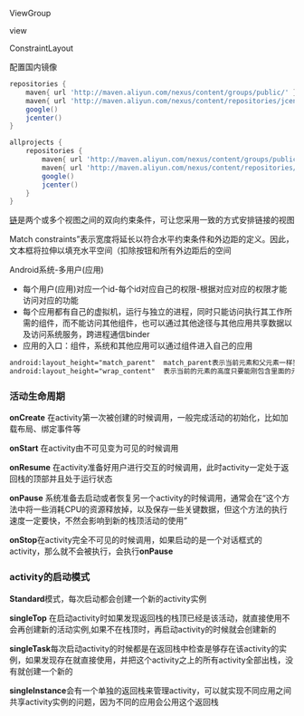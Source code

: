 ViewGroup

view

ConstraintLayout

配置国内镜像

```groovy
repositories {
    maven{ url 'http://maven.aliyun.com/nexus/content/groups/public/' }
    maven{ url 'http://maven.aliyun.com/nexus/content/repositories/jcenter'}
    google()
    jcenter()
}
```

```groovy
allprojects {
    repositories {
        maven{ url 'http://maven.aliyun.com/nexus/content/groups/public/' }
        maven{ url 'http://maven.aliyun.com/nexus/content/repositories/jcenter'}
        google()
        jcenter()
    }
}
```

[链](https://developer.android.google.cn/training/constraint-layout/index.html#constrain-chain)是两个或多个视图之间的双向约束条件，可让您采用一致的方式安排链接的视图

Match constraints”表示宽度将延长以符合水平约束条件和外边距的定义。因此，文本框将拉伸以填充水平空间（扣除按钮和所有外边距后的空间



Android系统-多用户(应用)

* 每个用户(应用)对应一个id-每个id对应自己的权限-根据对应对应的权限才能访问对应的功能
* 每个应用都有自己的虚拟机，运行与独立的进程，同时只能访问执行其工作所需的组件，而不能访问其他组件，也可以通过其他途径与其他应用共享数据以及访问系统服务，跨进程通信binder
* 应用的入口：组件，系统和其他应用可以通过组件进入自己的应用

```xml
android:layout_height="match_parent"  match_parent表示当前元素和父元素一样狂傲
android:layout_height="wrap_content"  表示当前的元素的高度只要能刚包含里面的元素就好
```



### 活动生命周期

**onCreate** 在activity第一次被创建的时候调用，一般完成活动的初始化，比如加载布局、绑定事件等

**onStart** 在activity由不可见变为可见的时候调用

**onResume** 在activity准备好用户进行交互的时候调用，此时activity一定处于返回栈的顶部并且处于运行状态

**onPause** 系统准备去启动或者恢复另一个activity的时候调用，通常会在“这个方法中将一些消耗CPU的资源释放掉，以及保存一些关键数据，但这个方法的执行速度一定要快，不然会影响到新的栈顶活动的使用”

**onStop**在activity完全不可见的时候调用，如果启动的是一个对话框式的activity，那么就不会被执行，会执行**onPause**



### activity的启动模式

**Standard**模式，每次启动都会创建一个新的activity实例

**singleTop** 在启动activity时如果发现返回栈的栈顶已经是该活动，就直接使用不会再创建新的活动实例,如果不在栈顶时，再启动activity的时候就会创建新的

**singleTask**每次启动activity的时候都是在返回栈中检查是够存在该activity的实例，如果发现存在就直接使用，并把这个activity之上的所有activity全部出栈，没有就创建一个新的

**singleInstance**会有一个单独的返回栈来管理activity，可以就实现不同应用之间共享activity实例的问题，因为不同的应用会公用这个返回栈

